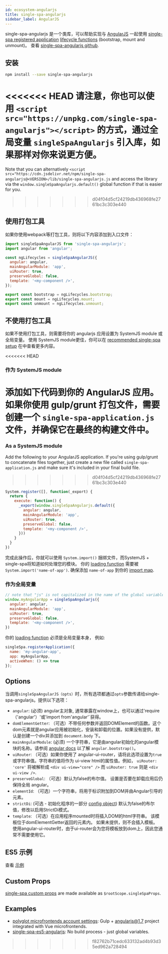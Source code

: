 ```yaml
---
id: ecosystem-angularjs
title: single-spa-angularjs
sidebar_label: AngularJS
---
```


single-spa-angularjs 是一个类库，可以帮助实现与 [AngularJS](https://angularjs.org/) 一起使用 [single-spa registered application](configuration#registering-applications) [lifecycle functions](building-applications.md#registered-application-lifecycle) (bootstrap, mount and unmount)。 查看 [single-spa-angularjs github](https://github.com/single-spa/single-spa-angularjs).

## 安装
```sh
npm install --save single-spa-angularjs
```

<<<<<<< HEAD
请注意，你也可以使用 `<script src="https://unpkg.com/single-spa-angularjs"></script>` 的方式，通过全局变量 `singleSpaAngularjs` 引入库，如果那样对你来说更方便。
=======
Note that you can alternatively `<script src="https://cdn.jsdelivr.net/npm/single-spa-angularjs@<VERSION>/lib/single-spa-angularjs.js` and access the library
via the `window.singleSpaAngularjs.default()` global function if that is easier for you.
>>>>>>> d04f04d5cf24219db436968fe2761bc3c303e440

## 使用打包工具

如果你使用webpack等打包工具，则将以下内容添加到入口文件：

```js
import singleSpaAngularJS from 'single-spa-angularjs';
import angular from 'angular';

const ngLifecycles = singleSpaAngularJS({
  angular: angular,
  mainAngularModule: 'app',
  uiRouter: true,
  preserveGlobal: false,
  template: '<my-component />',
});

export const bootstrap = ngLifecycles.bootstrap;
export const mount = ngLifecycles.mount;
export const unmount = ngLifecycles.unmount;
```

## 不使用打包工具
如果不使用打包工具，则需要将你的 angularjs 应用设置为 SystemJS module 或全局变量。 使用 SystemJS module更佳，你可以在 [recommended single-spa setup](/docs/faq.html#is-there-a-recommended-setup) 在中查看更多内容。

<<<<<<< HEAD
### 作为 SystemJS module
添加如下代码到你的 AngularJS 应用。如果你使用 gulp/grunt 打包文件，需要创建一个 `single-spa-application.js` 文件，并确保它在最终的构建文件中。
=======

### As a SystemJS module
Add the following to your AngularJS application. If you're using gulp/grunt to concatenate files together, just create a new file called
`single-spa-application.js` and make sure it's included in your final build file.
>>>>>>> d04f04d5cf24219db436968fe2761bc3c303e440

```js
System.register([], function(_export) {
  return {
    execute: function() {
      _export(window.singleSpaAngularjs.default({
        angular: angular,
        mainAngularModule: 'app',
        uiRouter: true,
        preserveGlobal: false,
        template: '<my-component />',
      }))
    }
  }
})
```

完成此操作后，你就可以使用 `System.import()` 捆绑文件，而SystemJS + single-spa将知道如何处理您的模块。 你的
[loading function](/docs/configuration.html#loading-function-or-application) 需要被 `System.import('name-of-app')`. 确保添加
 `name-of-app` 到你的 [import map](https://single-spa-playground.org/playground/import-map).

### 作为全局变量
```js
// note that "js" is not capitalized in the name of the global variable.
window.myAngularApp = singleSpaAngularjs({
  angular: angular,
  mainAngularModule: 'app',
  uiRouter: true,
  preserveGlobal: false,
  template: '<my-component />',
})
```

你的 [loading function](/docs/configuration.html#loading-function-or-application) 必须是全局变量本身， 例如:
```js
singleSpa.registerApplication({
  name: 'my-angular-app',
  app: myAngularApp,
  activeWhen: () => true
});
```

## Options

当调用`singleSpaAngularJS（opts）`时，所有选项都通过`opts`参数传递给single-spa-angularjs。提供以下选项：

- `angular`: (必须) angular主对象, 通常暴露在window上，也可以通过'require（'angular'）'或'import from'angular'`获得。
- `domElementGetter`: （可选）不带任何参数并返回DOMElement的函数。这个dom元素就是angular应用被初始化，安装和卸载的位置。如果没有提供，默认是创建一个div并添加到 `document.body` 下。
- `mainAngularModule`: (必须) 一个字符串，它是由angular初始化的angular模块的名称。请参阅 [angular docs](https://docs.angularjs.org/api/ng/function/angular.bootstrap) 以了解 `angular.bootstrap()`。
- `uiRouter`: （可选）如果你使用了 angular-ui-router，请将此选项设置为`true`或字符串值。字符串的值将作为 ui-view html的属性值。例如， `uiRouter: 'core'` 将被解析成 `<div ui-view="core" />` 而 `uiRouter: true` 则是 `<div ui-view />`.
- `preserveGlobal`: （可选）默认为false的布尔值。 设置是否要在卸载应用后仍保持全局 angular。
- `elementId`: （可选）一个字符串，将用于标识附加到DOM并由Angular引导的元素。
- `strictDi`: (可选 - 初始化程序的一部分 [config object](https://docs.angularjs.org/api/ng/function/angular.bootstrap#usage)) 默认为false的布尔值，修改以启用StrictDi模式。
- `template`: （可选）在应用程序mounted时将插入DOM的html字符串。 该模板位于domElementGetter返回的元素内。 如果未提供，则不会插入模板。 使用angular-ui-router时，由于ui-router会为您将模板放到dom上，因此您通常不需要使用它。

## ES5 示例
查看 [示例](https://github.com/joeldenning/single-spa-es5-angularjs)
## Custom Props

[single-spa custom props](./building-applications.md#lifecycle-props) are made available as `$rootScope.singleSpaProps`.

## Examples

- [polyglot microfrontends account settings](https://github.com/polyglot-microfrontends/account-settings): Gulp + angularjs@1.7 project integrated with Vue microfrontends.
- [single-spa-es5-angularjs](https://github.com/joeldenning/single-spa-es5-angularjs): No build process - just global variables.
>>>>>>> f82762b71cedc633132ad4b93d35ed962a728494
